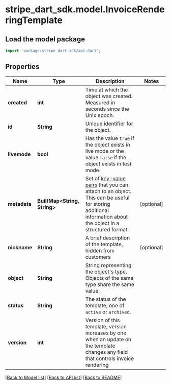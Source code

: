 # stripe_dart_sdk.model.InvoiceRenderingTemplate

## Load the model package
```dart
import 'package:stripe_dart_sdk/api.dart';
```

## Properties
Name | Type | Description | Notes
------------ | ------------- | ------------- | -------------
**created** | **int** | Time at which the object was created. Measured in seconds since the Unix epoch. | 
**id** | **String** | Unique identifier for the object. | 
**livemode** | **bool** | Has the value `true` if the object exists in live mode or the value `false` if the object exists in test mode. | 
**metadata** | **BuiltMap&lt;String, String&gt;** | Set of [key-value pairs](https://stripe.com/docs/api/metadata) that you can attach to an object. This can be useful for storing additional information about the object in a structured format. | [optional] 
**nickname** | **String** | A brief description of the template, hidden from customers | [optional] 
**object** | **String** | String representing the object's type. Objects of the same type share the same value. | 
**status** | **String** | The status of the template, one of `active` or `archived`. | 
**version** | **int** | Version of this template; version increases by one when an update on the template changes any field that controls invoice rendering | 

[[Back to Model list]](../README.md#documentation-for-models) [[Back to API list]](../README.md#documentation-for-api-endpoints) [[Back to README]](../README.md)


